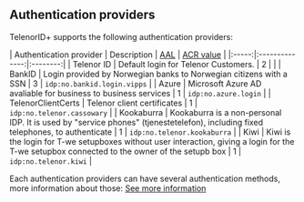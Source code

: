 ## Authentication providers

TelenorID\+ supports the following authentication providers:

| Authentication provider | Description  | [AAL](TelenorID_Plus_-_assurance_level.md#authentication-assurance-aal) | [ACR value](TelenorID_Plus_-_idtokens.md#id-token-body) |
|:-----:|:--------------:|:--------:|
| Telenor ID | Default login for Telenor Customers. | 2 | |
| BankID | Login provided by Norwegian banks to Norwegian citizens with a SSN | 3 | ```idp:no.bankid.login.vipps``` |
| Azure | Microsoft Azure AD avaliable for business to business services | 1 | ```idp:no.azure.login``` | 
| TelenorClientCerts | Telenor client certificates | 1 | ```idp:no.telenor.cassowary``` |
| Kookaburra | Kookaburra is a non-personal IDP. It is used by "service phones" (tjenestetelefon), including fixed telephones, to authenticate | 1 | ```idp:no.telenor.kookaburra``` |
| Kiwi | Kiwi is the login for T-we setupboxes without user interaction, giving a login for the T-we setupbox connected to the owner of the setupb box | 1 | ```idp:no.telenor.kiwi``` |

Each authentication providers can have several authentication methods, more information about those: [See more information](TelenorID_Plus_-_idtokens_.md#authentication-methods-referencesamr)

